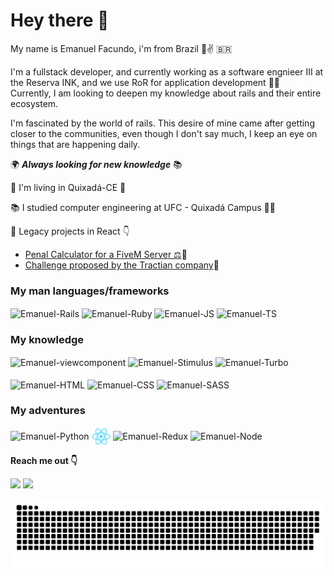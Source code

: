 # Hey there 👋

My name is Emanuel Facundo, i'm from Brazil 👦✌ &#x1F1E7;&#x1F1F7;


I'm a fullstack developer, and currently working as a software engnieer III at the Reserva INK, and we use RoR for application development 👨‍💻 <br>
Currently, I am looking to deepen my knowledge about rails and their entire ecosystem.

I'm fascinated by the world of rails. This desire of mine came after getting closer to the communities, even though I don't say much, I keep an eye on things that are happening daily.

🌍 ***Always looking for new knowledge*** 📚

📍 I'm living in Quixadá-CE 	🐔

📚 I studied computer engineering at UFC - Quixadá Campus 👨‍💻

🚀 Legacy projects in React 👇
* [Penal Calculator for a FiveM Server ⚖](https://calculadora-penal-cddrp.vercel.app/)🚀
* [Challenge proposed by the Tractian company](https://desafio-tractian-by-emanuelf.vercel.app/)🚀

### My man languages/frameworks
<div style="display: inline-block">
  <img align="center" alt="Emanuel-Rails" height="30" width="30" src="https://cdn.jsdelivr.net/gh/devicons/devicon/icons/rails/rails-plain.svg" />
  <img align="center" alt="Emanuel-Ruby" height="30" width="30" src="https://cdn.jsdelivr.net/gh/devicons/devicon/icons/ruby/ruby-original.svg" />
  <img align="center" alt="Emanuel-JS" height="30" width="30" src="https://cdn.jsdelivr.net/gh/devicons/devicon/icons/javascript/javascript-plain.svg" />
  <img align="center" alt="Emanuel-TS" height="30" width="30" src="https://cdn.jsdelivr.net/gh/devicons/devicon/icons/typescript/typescript-plain.svg" />
</div>


### My knowledge
<div style="display: inline-block">
  <img align="center" alt="Emanuel-viewcomponent" height="30" width="30" src="https://github.com/EmanuelFacundo/EmanuelFacundo/assets/38675971/991b09e5-30a1-421f-ad93-d48917704289" />
  <img align="center" alt="Emanuel-Stimulus" height="30" width="30" src="https://github.com/EmanuelFacundo/EmanuelFacundo/assets/38675971/ac8d4bb7-5d22-4139-9e1c-04d0059c8e66" />
  <img align="center" alt="Emanuel-Turbo" height="30" width="30" src="https://github.com/EmanuelFacundo/EmanuelFacundo/assets/38675971/8648a0df-3ea9-4491-af8a-a4a99e314bb3" />  
  </br></br>  
  <img align="center" alt="Emanuel-HTML" height="30" width="30" src="https://cdn.jsdelivr.net/gh/devicons/devicon/icons/html5/html5-plain.svg" />
  <img align="center" alt="Emanuel-CSS" height="30" width="30" src="https://cdn.jsdelivr.net/gh/devicons/devicon/icons/css3/css3-plain.svg" />
  <img align="center" alt="Emanuel-SASS" height="30" width="30" src="https://cdn.jsdelivr.net/gh/devicons/devicon/icons/sass/sass-original.svg" />
</div>

### My adventures
<div style="display: inline-block">    
  <img align="center" alt="Emanuel-Python" heigth="30" width="30" src="https://cdn.jsdelivr.net/gh/devicons/devicon/icons/python/python-original-wordmark.svg"/>
  <img align="center" alt="Emanuel-React" height="30" width="30" src="https://raw.githubusercontent.com/devicons/devicon/master/icons/react/react-original.svg">
  <img align="center" alt="Emanuel-Redux" height="30" width="30" src="https://cdn.jsdelivr.net/gh/devicons/devicon/icons/redux/redux-original.svg"/>
  <img align="center" alt="Emanuel-Node" height="30" width="30" src="https://cdn.jsdelivr.net/gh/devicons/devicon/icons/nodejs/nodejs-plain.svg"/>
</div>

</br>

<!--
![Stats](https://github-readme-stats.vercel.app/api/top-langs/?username=emanuelfacundo&theme=dark)
-->

**Reach me out 👇**

<div>
  <a href="https://www.linkedin.com/in/emanuelfacundo" target="_blank"><img src="https://img.shields.io/badge/-LinkedIn-%230077B5?style=for-the-badge&logo=linkedin&logoColor=white" target="_blank"></a>
  <a href = "mailto:emanuel.facundo14@gmail.com"><img src="https://img.shields.io/badge/-Gmail-%23333?style=for-the-badge&logo=gmail&logoColor=white" target="_blank"></a
</div>

</br>

![Snake animation](https://github.com/emanuelfacundo/emanuelfacundo/blob/output/github-contribution-grid-snake.svg)


<!--
**EmanuelFacundo/EmanuelFacundo** is a ✨ _special_ ✨ repository because its `README.md` (this file) appears on your GitHub profile.

Here are some ideas to get you started:

- 🔭 I’m currently working on ...
- 🌱 I’m currently learning ...
- 👯 I’m looking to collaborate on ...
- 🤔 I’m looking for help with ...
- 💬 Ask me about ...
- 📫 How to reach me: ...
- 😄 Pronouns: ...
- ⚡ Fun fact: ...
-->
